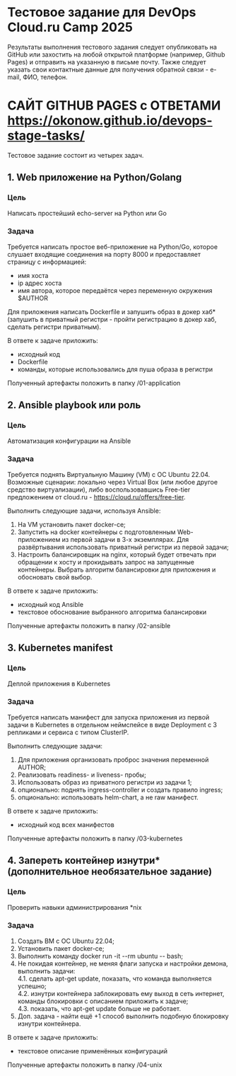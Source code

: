 # Тестовое задание для DevOps Cloud.ru Camp 2025
Результаты выполнения тестового задания следует опубликовать на GitHub или захостить на любой открытой платформе (например, Github Pages) и отправить на указанную в письме почту. Также следует указать свои контактные данные для получения обратной связи - e-mail, ФИО, телефон.

# САЙТ GITHUB PAGES с ОТВЕТАМИ https://okonow.github.io/devops-stage-tasks/

Тестовое задание состоит из четырех задач.
## 1. Web приложение на Python/Golang
### Цель
Написать простейший echo-server на Python или Go
### Задача
Требуется написать простое веб-приложение на Python/Go, которое слушает входящие соединения на порту 8000 и предоставляет страницу с информацией:
- имя хоста
- ip адрес хоста
- имя автора, которое передаётся через переменную окружения $AUTHOR

Для приложения написать Dockerfile и запушить образ в докер хаб* (запушить в приватный регистри - пройти регистрацию в докер хаб, сделать регистри приватным).

В ответе к задаче приложить:
- исходный код
- Dockerfile
- команды, которые использовались для пуша образа в регистри

Полученный артефакты положить в папку /01-application

## 2. Ansible playbook или роль
### Цель
Автоматизация конфигурации на Ansible
### Задача
Требуется поднять Виртуальную Машину (VM) с ОС Ubuntu 22.04. Возможные сценарии: локально через Virtual Box (или любое другое средство виртуализации), либо воспользовавшись Free-tier предложением от cloud.ru - https://cloud.ru/offers/free-tier.

Выполнить следующие задачи, используя Ansible:
1. На VM установить пакет docker-ce;
2. Запустить на docker контейнеры c подготовленным Web-приложением из первой задачи в 3-х экземплярах. Для развёртывания использовать приватный регистри из первой задачи;
3. Настроить балансировщик на nginx, который будет отвечать при обращении к хосту и прокидывать запрос на запущенные контейнеры. Выбрать алгоритм балансировки для приложения и обосновать свой выбор.

В ответе к задаче приложить:
- исходный код Ansible
- текстовое обоснование выбранного алгоритма балансировки

Полученные артефакты положить в папку /02-ansible

## 3. Kubernetes manifest
### Цель
Деплой приложения в Kubernetes
### Задача
Требуется написать манифест для запуска приложения из первой задачи в Kubernetes в отдельном неймспейсе в виде Deployment с 3 репликами и сервиса с типом ClusterIP. 

Выполнить следующие задачи:
1. Для приложения организовать проброс значения переменной AUTHOR;
2. Реализовать readiness- и liveness- пробы;
3. Использовать образ из приватного регистри из задачи 1;
4. опционально: поднять ingress-controller и создать правило ingress;
5. опционально: использовать helm-chart, а не raw манифест.

В ответе к задаче приложить:
- исходный код всех манифестов

Полученные артефакты положить в папку /03-kubernetes


## 4. Запереть контейнер изнутри* (дополнительное необязательное задание)
### Цель
Проверить навыки администрирования *nix
### Задача
1. Создать ВМ с ОС Ubuntu 22.04;
2. Установить пакет docker-ce;
3. Выполнить команду docker run -it --rm ubuntu -- bash;
4. Не покидая контейнер, не меняя флаги запуска и настройки демона, выполнить задачи:\
4.1. сделать apt-get update, показать, что команда выполняется успешно;\
4.2. изнутри контейнера заблокировать ему выход в сеть интернет, команды блокировки с описанием приложить к задаче;\
4.3. показать, что apt-get update больше не работает.
5. Доп. задача - найти ещё +1 способ выполнить подобную блокировку изнутри контейнера.

В ответе к задаче приложить:
- текстовое описание применённых конфигураций

Полученные артефакты положить в папку /04-unix

